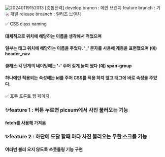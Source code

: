 ![20240119152013](https://github.com/udidcs/make-frontpage-project/assets/46997884/24d2d93d-96c3-412f-a8c5-baf13a400466)
[깃헙전략]
develop brancn : 메인 브랜치
feature branch : 기능 개발
release breanch : 릴리즈 브랜치

✅ CSS class naming
#### 대체적으로 위치에 해당하는 이름을 생각해서 적었으며
#### 일부는 태그 위치에 해당하는 이름을 주었다. '_' 문자를 사용해 계층을 표현했으며 (예) header_nav
#### 클래스 각 단계의 네이밍에는 '-' 주어 길게 늘여 썼다 (예) span-group
#### 하나에만 적용되는 속성에는 id를 주어 CSS를 적용 하지 않고 태그에 바로 속성을 주었다.

✅ 호두 포론트 웹 페이지
### ✨feature 1 : 버튼 누르면 picsum에서 사진 불러오는 기능
####  fetch를 사용해 가져옴

### ✨feature 2 : 하단에 도달 할때 마다 사진 불러오는 무한 스크롤 기능
####  여러번 불러 오지 않도록 쓰롯틀링 기능 구현

